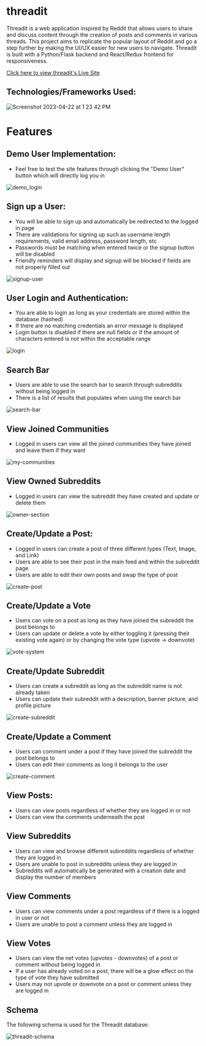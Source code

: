 # threadit

Threadit is a web application inspired by Reddit that allows users to share and discuss content through the creation of posts and comments in various threads. This project aims to replicate the popular layout of Reddit and go a step further by making the UI/UX easier for new users to navigate. Threadit is built with a Python/Flask backend and React/Redux frontend for responsiveness.


[Click here to view threadit's Live Site](https://threadit.onrender.com/)



## Technologies/Frameworks Used:

![Screenshot 2023-04-22 at 1 23 42 PM](https://user-images.githubusercontent.com/47682357/233798130-279c3564-36e4-4432-a932-49bfd3eef84d.png)


# Features

## Demo User Implementation:

* Feel free to test the site features through clicking the "Demo User" button which will directly log you in

![demo_login](https://user-images.githubusercontent.com/47682357/233462153-00666f1a-0ff6-4618-80b0-9233567d6aa6.gif)




## Sign up a User:

* You will be able to sign up and automatically be redirected to the logged in page
* There are validations for signing up such as username length requirements, valid email address, password length, etc
* Passwords must be matching when entered twice or the signup button will be disabled
* Friendly reminders will display and signup will be blocked if fields are not properly filled out

![signup-user](https://user-images.githubusercontent.com/47682357/233459468-02d7c562-b386-4cda-b1dd-1aef456caadc.gif)



## User Login and Authentication:

* You are able to login as long as your credentials are stored within the database (hashed)
* If there are no matching credentials an error message is displayed
* Login button is disabled if there are null fields or if the amount of characters entered is not within the acceptable range

![login](https://user-images.githubusercontent.com/47682357/233544861-9e3649a6-94d7-4540-89d0-67f332bca4cc.gif)


## Search Bar

* Users are able to use the search bar to search through subreddits without being logged in
* There is a list of results that populates when using the search bar

![search-bar](https://user-images.githubusercontent.com/47682357/233545041-0a13a0cd-9e34-428b-8ce5-afe7966e2a2c.gif)


## View Joined Communities

* Logged in users can view all the joined communities they have joined and leave them if they want

![my-communities](https://user-images.githubusercontent.com/47682357/233545504-d3a804bb-78dc-4725-b130-0ae4bb8b489d.gif)


## View Owned Subreddits

* Logged in users can view the subreddit they have created and update or delete them

![owner-section](https://user-images.githubusercontent.com/47682357/233545814-3524e324-4673-4f99-8bbe-2c40cf741b28.gif)


## Create/Update a Post:

* Logged in users can create a post of three different types (Text, Image, and Link)
* Users are able to see their post in the main feed and within the subreddit page
* Users are able to edit their own posts and swap the type of post

![create-post](https://user-images.githubusercontent.com/47682357/233798889-ca098582-ce9d-47ec-9282-e7b66484f035.gif)


## Create/Update a Vote

* Users can vote on a post as long as they have joined the subreddit the post belongs to
* Users can update or delete a vote by either toggling it (pressing their existing vote again) or by changing the vote type (upvote -> downvote)

![vote-system](https://user-images.githubusercontent.com/47682357/233799019-4469894c-c0ca-4a44-9ec5-3fdd2845a3c9.gif)


## Create/Update Subreddit

* Users can create a subreddit as long as the subreddit name is not already taken
* Users can update their subreddit with a description, banner picture, and profile picture

![create-subreddit](https://user-images.githubusercontent.com/47682357/233799163-e2044c26-73d2-4f3e-855a-ff5ef1a2a7dd.gif)


## Create/Update a Comment

* Users can comment under a post if they have joined the subreddit the post belongs to
* Users can edit their comments as long it belongs to the user

![create-comment](https://user-images.githubusercontent.com/47682357/233799265-46e31d75-d132-4276-b95e-9155a2b9e778.gif)


## View Posts:

* Users can view posts regardless of whether they are logged in or not
* Users can view the comments underneath the post



## View Subreddits

* Users can view and browse different subreddits regardless of whether they are logged in
* Users are unable to post in subreddits unless they are logged in
* Subreddits will automatically be generated with a creation date and display the number of members



## View Comments

* Users can view comments under a post regardless of if there is a logged in user or not
* Users are unable to post a comment unless they are logged in


## View Votes

* Users can view the net votes (upvotes - downvotes) of a post or comment without being logged in
* If a user has already voted on a post, there will be a glow effect on the type of vote they have submitted
* Users may not upvote or downvote on a post or comment unless they are logged in






## Schema

The following schema is used for the Threadit database:

![threadit-schema](https://user-images.githubusercontent.com/47682357/226485111-7e33a332-bbf0-4115-b14c-a353e3a021eb.png)



